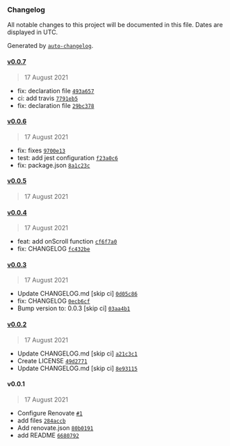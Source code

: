 ### Changelog

All notable changes to this project will be documented in this file. Dates are displayed in UTC.

Generated by [`auto-changelog`](https://github.com/CookPete/auto-changelog).

#### [v0.0.7](https://github.com/ahmnouira/ionic-react-header-parallax/compare/v0.0.6...v0.0.7)

> 17 August 2021

- fix: declaration file [`493a657`](https://github.com/ahmnouira/ionic-react-header-parallax/commit/493a65707a144ce60da6bc05067f9bdf36fbb4fd)
- ci: add travis [`7791eb5`](https://github.com/ahmnouira/ionic-react-header-parallax/commit/7791eb519a4f9a806a9ec150c702a8c0de324535)
- fix: declaration file [`29bc378`](https://github.com/ahmnouira/ionic-react-header-parallax/commit/29bc378913af9303ba72247a097de87d3e615fe1)

#### [v0.0.6](https://github.com/ahmnouira/ionic-react-header-parallax/compare/v0.0.5...v0.0.6)

> 17 August 2021

- fix: fixes [`9700e13`](https://github.com/ahmnouira/ionic-react-header-parallax/commit/9700e137d7c5b8b62bdd5fea97836c26ea341437)
- test: add jest configuration [`f23a0c6`](https://github.com/ahmnouira/ionic-react-header-parallax/commit/f23a0c61173a036879c6d4505ee5431b19d33685)
- fix: package.json [`8a1c23c`](https://github.com/ahmnouira/ionic-react-header-parallax/commit/8a1c23ccff97e55a17409abe48a609dc20cdfa40)

#### [v0.0.5](https://github.com/ahmnouira/ionic-react-header-parallax/compare/v0.0.4...v0.0.5)

> 17 August 2021

#### [v0.0.4](https://github.com/ahmnouira/ionic-react-header-parallax/compare/v0.0.3...v0.0.4)

> 17 August 2021

- feat: add onScroll function [`cf6f7a0`](https://github.com/ahmnouira/ionic-react-header-parallax/commit/cf6f7a0e0045dff1ea0a856a99e248ce44b6126d)
- fix: CHANGELOG [`fc432be`](https://github.com/ahmnouira/ionic-react-header-parallax/commit/fc432be4f08ec22bd89f0feb7ad9fa7b9e4c9944)

#### [v0.0.3](https://github.com/ahmnouira/ionic-react-header-parallax/compare/v0.0.2...v0.0.3)

> 17 August 2021

- Update CHANGELOG.md [skip ci] [`0d05c86`](https://github.com/ahmnouira/ionic-react-header-parallax/commit/0d05c8619c3b689aa99dd3cf29f3120bd3beff00)
- fix: CHANGELOG [`0ecb6cf`](https://github.com/ahmnouira/ionic-react-header-parallax/commit/0ecb6cf8685ca5bc534672253499f6106b84c96f)
- Bump version to: 0.0.3 [skip ci] [`03aa4b1`](https://github.com/ahmnouira/ionic-react-header-parallax/commit/03aa4b1414046fe9380b0b3cc7f6ffe741715a11)

#### [v0.0.2](https://github.com/ahmnouira/ionic-react-header-parallax/compare/v0.0.1...v0.0.2)

> 17 August 2021

- Update CHANGELOG.md [skip ci] [`a21c3c1`](https://github.com/ahmnouira/ionic-react-header-parallax/commit/a21c3c10e333de98a3dd74a5a51ac95cfed3bf06)
- Create LICENSE [`49d2771`](https://github.com/ahmnouira/ionic-react-header-parallax/commit/49d277138c044d8b219667440340140933f50962)
- Update CHANGELOG.md [skip ci] [`8e93115`](https://github.com/ahmnouira/ionic-react-header-parallax/commit/8e93115654199e2bd5564b3bba2021b1cf890a17)

#### v0.0.1

> 17 August 2021

- Configure Renovate [`#1`](https://github.com/ahmnouira/ionic-react-header-parallax/pull/1)
- add files [`284accb`](https://github.com/ahmnouira/ionic-react-header-parallax/commit/284accb56a2df56a4a0eb878fbdb708c226bfc22)
- Add renovate.json [`80b0191`](https://github.com/ahmnouira/ionic-react-header-parallax/commit/80b0191b41111bd26f9abf2d6535a18c7ce2c5d3)
- add README [`6680792`](https://github.com/ahmnouira/ionic-react-header-parallax/commit/66807926ae4fb84f2c62140287c755e453582b8a)
